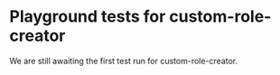 # Playground tests for custom-role-creator
We are still awaiting the first test run for custom-role-creator.
